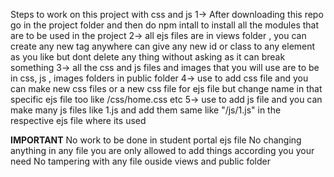 Steps to work on this project with css and js
1-> After downloading this repo go in the project folder and then do npm intall to install all the modules that are to be used in the project
2-> all ejs files are in views folder , you can create any new tag anywhere can give any new id or class to any element as you like but dont delete any thing without asking as it can break something
3-> all the css and js files and images that you will use are to be in css, js , images folders in public folder
4-> use  <link href="/css/styles.css" rel="stylesheet" /> to add css file and you can make new css files or a new css file for ejs file but change name in that specific ejs file too like /css/home.css etc
5-> use <script src="/js/script.js"></script> to add js file and you can make many js files like 1.js and add them same like "/js/1.js" in the respective ejs file where its used 

**IMPORTANT**
No work to be done in student portal ejs file
No changing anything in any file you are only allowed to add things according you your need
No tampering with any file ouside views and public folder
